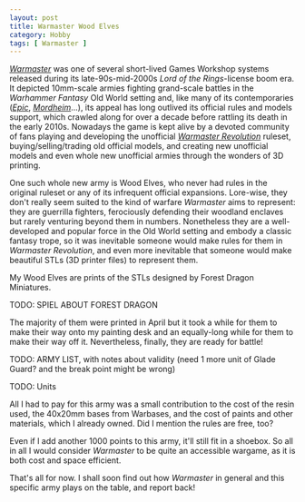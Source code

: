 ```yaml
---
layout: post
title: Warmaster Wood Elves
category: Hobby
tags: [ Warmaster ]
---
```


[*Warmaster*](https://en.wikipedia.org/wiki/Warmaster) was one of several short-lived Games Workshop systems released during its late-90s-mid-2000s *Lord of the Rings*-license boom era. It depicted 10mm-scale armies fighting grand-scale battles in the *Warhammer Fantasy* Old World setting and, like many of its contemporaries ([*Epic*](https://en.wikipedia.org/wiki/Epic_(game)), [*Mordheim*](https://en.wikipedia.org/wiki/Mordheim)...), its appeal has long outlived its official rules and models support, which crawled along for over a decade before rattling its death in the early 2010s. Nowadays the game is kept alive by a devoted community of fans playing and developing the unofficial [*Warmaster Revolution*](https://www.wm-revolution.com/) ruleset, buying/selling/trading old official models, and creating new unofficial models and even whole new unofficial armies through the wonders of 3D printing. 

One such whole new army is Wood Elves, who never had rules in the original ruleset or any of its infrequent official expansions. Lore-wise, they don't really seem suited to the kind of warfare *Warmaster* aims to represent: they are guerrilla fighters, ferociously defending their woodland enclaves but rarely venturing beyond them in numbers. Nonetheless they are a well-developed and popular force in the Old World setting and embody a classic fantasy trope, so it was inevitable someone would make rules for them in *Warmaster Revolution*, and even more inevitable that someone would make beautiful STLs (3D printer files) to represent them.

<!--more-->

My Wood Elves are prints of the STLs designed by Forest Dragon Miniatures.

TODO: SPIEL ABOUT FOREST DRAGON

The majority of them were printed in April but it took a while for them to make their way onto my painting desk and an equally-long while for them to make their way off it. Nevertheless, finally, they are ready for battle! 

TODO: ARMY LIST, with notes about validity (need 1 more unit of Glade Guard? and the break point might be wrong)

TODO: Units

All I had to pay for this army was a small contribution to the cost of the resin used, the 40x20mm bases from Warbases, and the cost of paints and other materials, which I already owned. Did I mention the rules are free, too?

Even if I add another 1000 points to this army, it'll still fit in a shoebox. So all in all I would consider *Warmaster* to be quite an accessible wargame, as it is both cost and space efficient.

That's all for now. I shall soon find out how *Warmaster* in general and this specific army plays on the table, and report back!

